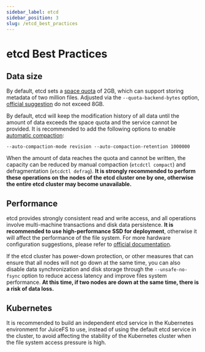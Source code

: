 ```yaml
---
sidebar_label: etcd
sidebar_position: 3
slug: /etcd_best_practices
---
```


# etcd Best Practices

## Data size

By default, etcd sets a [space quota](https://etcd.io/docs/latest/op-guide/maintenance/#space-quota) of 2GB, which can support storing metadata of two million files. Adjusted via the `--quota-backend-bytes` option, [official suggestion](https://etcd.io/docs/latest/dev-guide/limit) do not exceed 8GB.

By default, etcd will keep the modification history of all data until the amount of data exceeds the space quota and the service cannot be provided. It is recommended to add the following options to enable [automatic compaction](https://etcd.io/docs/latest/op-guide/maintenance/#auto-compaction):

````
--auto-compaction-mode revision --auto-compaction-retention 1000000
````

When the amount of data reaches the quota and cannot be written, the capacity can be reduced by manual compaction (`etcdctl compact`) and defragmentation (`etcdctl defrag`). **It is strongly recommended to perform these operations on the nodes of the etcd cluster one by one, otherwise the entire etcd cluster may become unavailable.**

## Performance

etcd provides strongly consistent read and write access, and all operations involve multi-machine transactions and disk data persistence. **It is recommended to use high-performance SSD for deployment**, otherwise it will affect the performance of the file system. For more hardware configuration suggestions, please refer to [official documentation](https://etcd.io/docs/latest/op-guide/hardware).

If the etcd cluster has power-down protection, or other measures that can ensure that all nodes will not go down at the same time, you can also disable data synchronization and disk storage through the `--unsafe-no-fsync` option to reduce access latency and improve files system performance. **At this time, if two nodes are down at the same time, there is a risk of data loss.**

## Kubernetes

It is recommended to build an independent etcd service in the Kubernetes environment for JuiceFS to use, instead of using the default etcd service in the cluster, to avoid affecting the stability of the Kubernetes cluster when the file system access pressure is high.
